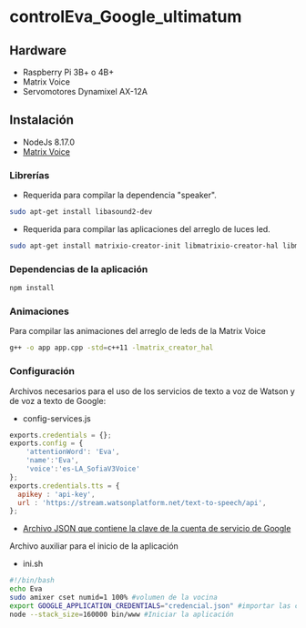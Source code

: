 # controlEva_Google_ultimatum

## Hardware
- Raspberry Pi 3B+ o 4B+
- Matrix Voice
- Servomotores Dynamixel AX-12A

## Instalación
- NodeJs 8.17.0
- [Matrix Voice](https://matrix-io.github.io/matrix-documentation/matrix-voice/resources/microphone/)
### Librerías
 - Requerida para compilar la dependencia "speaker".
```bash
sudo apt-get install libasound2-dev
```
 - Requerida para compilar las aplicaciones del arreglo de luces led.
```bash
sudo apt-get install matrixio-creator-init libmatrixio-creator-hal libmatrixio-creator-hal-dev
```

### Dependencias de la aplicación
```bash
npm install
```

### Animaciones
Para compilar las animaciones del arreglo de leds de la Matrix Voice
```bash
g++ -o app app.cpp -std=c++11 -lmatrix_creator_hal
```

### Configuración

Archivos necesarios para el uso de los servicios de texto a voz de Watson y de voz a texto de Google:

- config-services.js
```js
exports.credentials = {};
exports.config = {
	'attentionWord': 'Eva',
	'name':'Eva',
	'voice':'es-LA_SofiaV3Voice'
};
exports.credentials.tts = {
  apikey : 'api-key',
  url : 'https://stream.watsonplatform.net/text-to-speech/api',
};
```
 
 - [Archivo JSON que contiene la clave de la cuenta de servicio de Google](https://cloud.google.com/docs/authentication/getting-started)

Archivo auxiliar para el inicio de la aplicación 

- ini.sh

 ```bash
 #!/bin/bash
echo Eva
sudo amixer cset numid=1 100% #volumen de la vocina
export GOOGLE_APPLICATION_CREDENTIALS="credencial.json" #importar las credenciales de google
node --stack_size=160000 bin/www #Iniciar la aplicación
 ```
